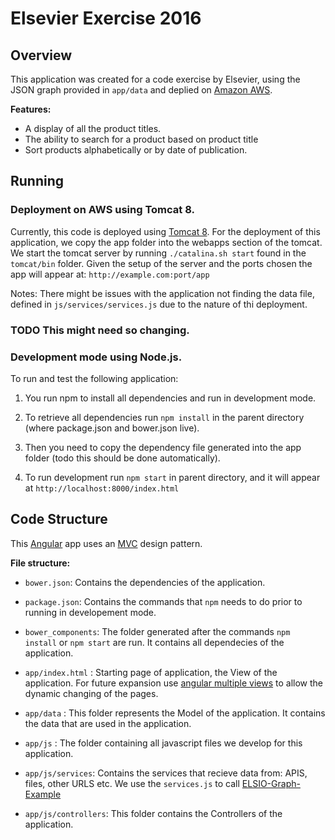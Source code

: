 # Elsevier Exercise 2016

## Overview
This application was created for a code exercise by Elsevier, using the JSON graph provided in `app/data` and deplied on [Amazon AWS](https://aws.amazon.com/).

__Features:__

- A display of all the product titles.
- The ability to search for a product based on product title
- Sort products alphabetically or by date of publication.

## Running


### Deployment on AWS using Tomcat 8.

Currently, this code is deployed using [Tomcat 8](https://tomcat.apache.org/download-80.cgi).
For the deployment of this application, we  copy the app folder into the webapps section of the tomcat.
We start the tomcat server by running `./catalina.sh start` found in the `tomcat/bin` folder.
Given the setup of the server and the ports chosen the app will appear at: `http://example.com:port/app`

Notes: There might be issues with the application not finding the data file, defined in `js/services/services.js` due to the nature of thi deployment. 

### TODO This might need so changing.



### Development mode using Node.js.

To run and test the following application:

1) You run npm to install all dependencies and run in development mode.

2) To retrieve all dependencies run `npm install` in the parent directory (where package.json and bower.json live).

3) Then you need to copy the dependency file generated into the app folder (todo this should be done automatically).

4) To run development run `npm start` in parent directory, and it will appear at `http://localhost:8000/index.html`

## Code Structure
This [Angular](https://angularjs.org/) app uses an [MVC](https://en.wikipedia.org/wiki/Model%E2%80%93view%E2%80%93controller) design pattern.

__File structure:__
- `bower.json`: Contains the dependencies of the application.

- `package.json`: Contains the commands that `npm` needs to do prior to running in developement mode.

- `bower_components`: The folder generated after the commands `npm install` or `npm start` are run. It contains all dependecies of the application.

- `app/index.html` : Starting page of application, the View of the application. For future expansion use [angular multiple views](https://docs.angularjs.org/tutorial/step_09) to allow the dynamic changing of the pages.

- `app/data` : This folder represents the Model of the application. It contains the data that are used in the application.

- `app/js` : The folder containing all javascript files we develop for this application.

- `app/js/services`: Contains the services that recieve data from: APIS, files, other URLS etc. We use the `services.js` to call [ELSIO-Graph-Example](https://github.com/ltatakis/ElsevierExercise/blob/master/app/data/ELSIO-Graph-Example.json)

- `app/js/controllers`: This folder contains the Controllers of the application.

